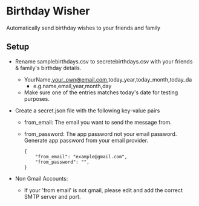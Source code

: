 # Birthday Wisher #
Automatically send birthday wishes to your friends and family

## Setup ##

- Rename samplebirthdays.csv to secretebirthdays.csv with your friends & family's birthday details. 
    - YourName,your_own@email.com,today_year,today_month,today_da
       - e.g.name,email,year,month,day
    - Make sure one of the entries matches today's date for testing purposes.

- Create a secret.json file with the following key-value pairs

    - from_email: The email you want to send the message from.
    - from_password: The app password not your email password. Generate app password from your email provider.

        ```
        {
            "from_email": "example@gmail.com",
            "from_password": "",
        }
        ```

- Non Gmail Accounts:
    - If your 'from email' is not gmail, please edit and add the correct SMTP server and port. 
   